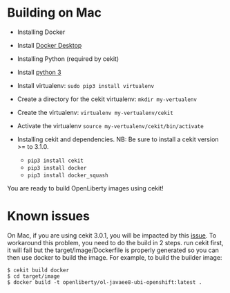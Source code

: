 Building on Mac
===============

* Installing Docker
 * Install [Docker Desktop](https://hub.docker.com/editions/community/docker-ce-desktop-mac)

* Installing Python (required by cekit)
 * Install [python 3](https://www.python.org)
 * Install virtualenv: `sudo pip3 install virtualenv`
 * Create a directory for the cekit virtualenv: `mkdir my-vertualenv`
 * Create the virtualenv: `virtualenv my-vertualenv/cekit`
 * Activate the virtualenv `source my-vertualenv/cekit/bin/activate`

* Installing cekit and dependencies. NB: Be sure to install a cekit version >= to 3.1.0.
  * `pip3 install cekit`
  * `pip3 install docker`
  * `pip3 install docker_squash`

You are ready to build OpenLiberty images using cekit!

Known issues
============

On Mac, if you are using cekit 3.0.1, you will be impacted by this [issue](https://github.com/cekit/cekit/issues/517).
To workaround this problem, you need to do the build in 2 steps.
run cekit first, it will fail but the target/image/Dockerfile is properly generated so you can then use docker to build the image.
For example, to build the builder image:

```
$ cekit build docker
$ cd target/image
$ docker build -t openliberty/ol-javaee8-ubi-openshift:latest .
```